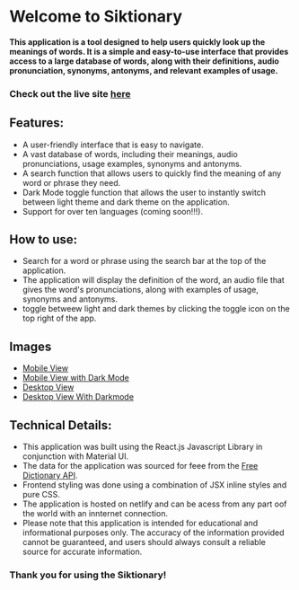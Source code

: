 # Welcome to Siktionary

#### This application is a tool designed to help users quickly look up the meanings of words. It is a simple and easy-to-use interface that provides access to a large database of words, along with their definitions, audio pronunciation, synonyms, antonyms, and relevant examples of usage. 

### Check out the live site [here](https://siktionary.netlify.app/)

## Features:

- A user-friendly interface that is easy to navigate.
- A vast database of words, including their meanings, audio pronunciations, usage examples, synonyms and antonyms.
- A search function that allows users to quickly find the meaning of any word or phrase they need.
- Dark Mode toggle function that allows the user to instantly switch between light theme and dark theme on the application.
- Support for over ten languages (coming soon!!!).

## How to use:

- Search for a word or phrase using the search bar at the top of the application.
- The application will display the definition of the word, an audio file that gives the word's pronunciations, along with examples of usage, synonyms and antonyms.
- toggle betweew light and dark themes by clicking the toggle icon on the top right of the app.


## Images

- [Mobile View ](./src/assets/Siktionary2.jpg)
- [Mobile View with Dark Mode](./src/assets/Siktionary1.jpg)
- [Desktop View](./src/assets/Siktionary4.png)
- [Desktop View With Darkmode](./src/assets/Siktionary3.png)


## Technical Details:

- This application was built using the React.js Javascript Library in conjunction with Material UI.
- The data for the application was sourced for feee from the [Free Dictionary API](https://dictionaryapi.dev/).
- Frontend styling was done using a combination of JSX inline styles and pure CSS.
- The application is hosted on netlify and can be acess from any part oof the world with an innternet connection.
- Please note that this application is intended for educational and informational purposes only. The accuracy of the information provided cannot be guaranteed, and users should always consult a reliable source for accurate information.

### Thank you for using the Siktionary!
